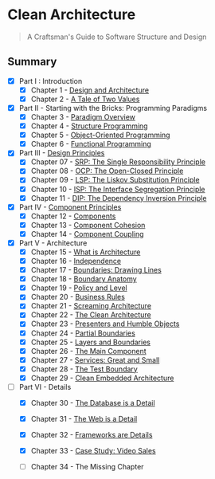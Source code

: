 # Clean Architecture
> A Craftsman's Guide to Software Structure and Design

## Summary
- [X] Part I : Introduction
  - [X] Chapter 1 - [Design and Architecture](what_is_design_and_architecture.md)
  - [X] Chapter 2 - [A Tale of Two Values](a_tale_of_two_values.md)
- [X] Part II - Starting with the Bricks: Programming Paradigms
  - [X] Chapter 3 - [Paradigm Overview](paradigm_overview.md)
  - [X] Chapter 4 - [Structure Programming](structured_programming.md)
  - [X] Chapter 5 - [Object-Oriented Programming](object_oriented_programming.md)
  - [X] Chapter 6 - [Functional Programming](functional_programming.md)
- [X] Part III - [Design Principles](design_principles/README.md)
  - [X] Chapter 07 - [SRP: The Single Responsibility Principle](design_principles/SRP.md)
  - [X] Chapter 08 - [OCP: The Open-Closed Principle](design_principles/OCP.md)
  - [X] Chapter 09 - [LSP: The Liskov Substitution Principle](design_principles/LSP.md)
  - [X] Chapter 10 - [ISP: The Interface Segregation Principle](design_principles/ISP.md)
  - [X] Chapter 11 - [DIP: The Dependency Inversion Principle](design_principles/DIP.md)
- [X] Part IV - [Component Principles](component_principles/README.md)
  - [X] Chapter 12 - [Components](component_principles/components.md)
  - [X] Chapter 13 - [Component Cohesion](component_principles/component_cohesion.md)
  - [X] Chapter 14 - [Component Coupling](component_principles/component_coupling.md)
- [X] Part V - Architecture
  - [X] Chapter 15 - [What is Architecture](architecture/what_is_architecture.md)
  - [X] Chapter 16 - [Independence](architecture/independence.md)
  - [X] Chapter 17 - [Boundaries: Drawing Lines](architecture/boundaries_drawing_lines.md)
  - [X] Chapter 18 - [Boundary Anatomy](architecture/boundary_anatomy.md)
  - [X] Chapter 19 - [Policy and Level](architecture/policy_and_level.md)
  - [X] Chapter 20 - [Business Rules](architecture/business_rules.md)
  - [X] Chapter 21 - [Screaming Architecture](architecture/screaming_architecture.md)
  - [X] Chapter 22 - [The Clean Architecture](architecture/the_clean_architecture.md)
  - [X] Chapter 23 - [Presenters and Humble Objects](architecture/presenters_and_humble_objects.md)
  - [X] Chapter 24 - [Partial Boundaries](architecture/partial_boundaries.md)
  - [X] Chapter 25 - [Layers and Boundaries](architecture/layers_and_boundaries.md)
  - [X] Chapter 26 - [The Main Component](architecture/the_main_component.md)
  - [X] Chapter 27 - [Services: Great and Small](architecture/services_great_and_small.md)
  - [X] Chapter 28 - [The Test Boundary](architecture/the_test_boundary.md)
  - [X] Chapter 29 - [Clean Embedded Architecture](architecture/clean_embedded_architecture.md)
- [ ] Part VI - Details
  - [X] Chapter 30 - [The Database is a Detail](details/the_database_is_a_detail.md)
  - [X] Chapter 31 - [The Web is a Detail](details/the_web_is_a_detail.md)
  - [X] Chapter 32 - [Frameworks are Details](details/frameworks_are_details.md)
  - [X] Chapter 33 - [Case Study: Video Sales](details/case_study_video_sales.md)
  - [ ] Chapter 34 - The Missing Chapter

